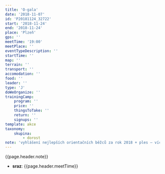 ```yaml
---
title: 'O-gala'
date: '2018-11-07'
id: 'P20181124_32722'
start: '2018-11-24'
end: '2018-11-24'
place: 'Plzeň'
gps: ''
meetTime: '19:00'
meetPlace: ''
eventTypeDescription: ''
startTime: ''
map: ''
terrain: ''
transport: ''
accomodation: ''
food: ''
leader: ''
type: 'J'
doWeOrganize: ''
trainingCamp:
    program: ''
    price: ''
    thingsToTake: ''
    return: ''
    signups: ''
template: akce
taxonomy:
    skupina:
        - dorost
note: 'vyhlášení nejlepších orientačních běžců za rok 2018 + ples – více informací na www stránkách http://kosslaviaplzen.cz/o-gala/'
---
```

{{page.header.note}}
* **sraz**: {{page.header.meetTime}}
